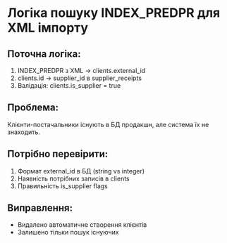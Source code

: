 
# Логіка пошуку INDEX_PREDPR для XML імпорту

## Поточна логіка:
1. INDEX_PREDPR з XML → clients.external_id 
2. clients.id → supplier_id в supplier_receipts
3. Валідація: clients.is_supplier = true

## Проблема:
Клієнти-постачальники існують в БД продакшн, але система їх не знаходить.

## Потрібно перевірити:
1. Формат external_id в БД (string vs integer)
2. Наявність потрібних записів в clients
3. Правильність is_supplier flags

## Виправлення:
- Видалено автоматичне створення клієнтів
- Залишено тільки пошук існуючих

